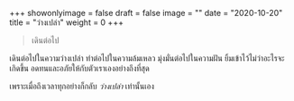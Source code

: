 +++
showonlyimage = false
draft = false
image = ""
date = "2020-10-20"
title = "ว่างเปล่า"
weight = 0
+++
> เดินต่อไป

เดินต่อไปในความว่างเปล่า ทำต่อไปในความล้มเหลว มุ่งมั่นต่อไปในความฝัน ยิ้มเข้าไว้ไม่ว่าอะไรจะเกิดขึ้น อดทนและอภัยให้กับตัวเราเองอย่างถึงที่สุด
<!--more-->

เพราะเมื่อถึงเวลาทุกอย่างก็กลับ *ว่างเปล่า* เท่านั้นเอง
